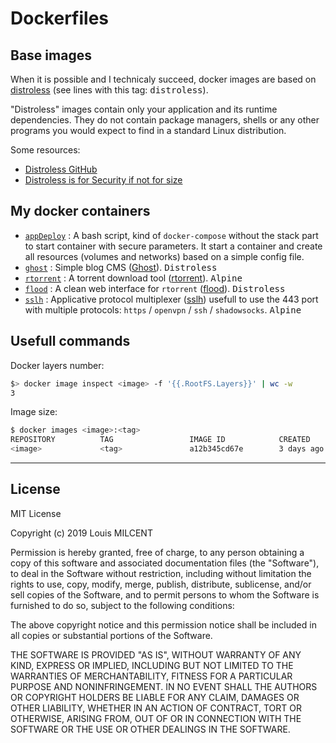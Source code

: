 # Dockerfiles

## Base images

When it is possible and I technicaly succeed, docker images are based on [distroless](https://github.com/GoogleContainerTools/distroless) (see lines with this tag: <kbd>distroless</kbd>).

"Distroless" images contain only your application and its runtime dependencies. They do not contain package managers, shells or any other programs you would expect to find in a standard Linux distribution.

Some resources:
* [Distroless GitHub](https://github.com/GoogleContainerTools/distroless)
* [Distroless is for Security if not for size](https://medium.com/@dwdraju/distroless-is-for-security-if-not-for-size-6eac789f695f)


## My docker containers

* [`appDeploy`](https://github.com/LM1LC3N7/Dockerfiles/tree/master/appDeploy) : A bash script, kind of `docker-compose` without the stack part to start container with secure parameters. It start a container and create all resources (volumes and networks) based on a simple config file.
* [`ghost`](https://github.com/LM1LC3N7/Dockerfiles/tree/master/ghost) : Simple blog CMS ([Ghost](https://ghost.org/fr/)). <kbd>Distroless</kbd>
* [`rtorrent`](https://github.com/LM1LC3N7/Dockerfiles/tree/master/rtorrent) : A torrent download tool ([rtorrent](https://github.com/rakshasa/rtorrent)). <kbd>Alpine</kbd>
* [`flood`](https://github.com/LM1LC3N7/Dockerfiles/tree/master/flood) : A clean web interface for `rtorrent` ([flood](https://github.com/jfurrow/flood)). <kbd>Distroless</kbd>
* [`sslh`](https://github.com/LM1LC3N7/Dockerfiles/tree/master/sslh) : Applicative protocol multiplexer ([sslh](https://github.com/yrutschle/sslh)) usefull to use the 443 port with multiple protocols: `https` / `openvpn` / `ssh` / `shadowsocks`. <kbd>Alpine</kbd>


## Usefull commands

Docker layers number:

```bash
$> docker image inspect <image> -f '{{.RootFS.Layers}}' | wc -w
3
```

Image size:

```bash
$ docker images <image>:<tag>
REPOSITORY          TAG                 IMAGE ID            CREATED             SIZE
<image>             <tag>               a12b345cd67e        3 days ago          16.2MB
```

-----

## License
MIT License

Copyright (c) 2019 Louis MILCENT

Permission is hereby granted, free of charge, to any person obtaining a copy
of this software and associated documentation files (the "Software"), to deal
in the Software without restriction, including without limitation the rights
to use, copy, modify, merge, publish, distribute, sublicense, and/or sell
copies of the Software, and to permit persons to whom the Software is
furnished to do so, subject to the following conditions:

The above copyright notice and this permission notice shall be included in all
copies or substantial portions of the Software.

THE SOFTWARE IS PROVIDED "AS IS", WITHOUT WARRANTY OF ANY KIND, EXPRESS OR
IMPLIED, INCLUDING BUT NOT LIMITED TO THE WARRANTIES OF MERCHANTABILITY,
FITNESS FOR A PARTICULAR PURPOSE AND NONINFRINGEMENT. IN NO EVENT SHALL THE
AUTHORS OR COPYRIGHT HOLDERS BE LIABLE FOR ANY CLAIM, DAMAGES OR OTHER
LIABILITY, WHETHER IN AN ACTION OF CONTRACT, TORT OR OTHERWISE, ARISING FROM,
OUT OF OR IN CONNECTION WITH THE SOFTWARE OR THE USE OR OTHER DEALINGS IN THE
SOFTWARE.

